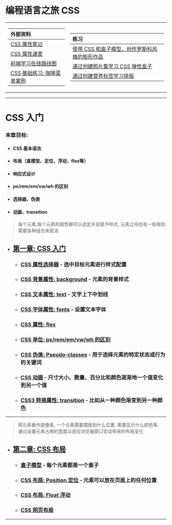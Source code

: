 # 编程语言之旅 CSS

<table>
<tr>
<td>

| 外部资料               |
|:-------------------|
| [CSS 属性笔记]         |
| [CSS 属性速查]         |
| [前端学习在线路线图]        |
| [CSS 基础练习: 咖啡菜单案例] |

</td><td>

| 练习                          |
|:----------------------------|
| [使用 CSS 和盒子模型，创作罗斯科风格的矩形作品] |
| [通过创建照片集学习 CSS 弹性盒子]        |
| [通过创建营养标签学习排版]              |

</td></tr> 
</table>


---

# CSS 入门

### 本章目标:
- #### CSS 基本语法
- #### 布局（盒模型、定位、浮动、flex等）
- #### 响应式设计
- #### px/rem/em/vw/wh 的区别
- #### 选择器、伪类
- #### 动画、transition

> 每个元素,每个元素的属性都可以选定并且赋予样式, 元素之间也有一些规则需要各种组合来抵消
- ## [第一章: CSS 入门](1_introduction/README.md)
    - ### [CSS 属性选择器](1_introduction/1_syntax/README.md) - 选中目标元素进行样式配置
    - ### [CSS 背景属性: background](1_introduction/2_background/README.md) - 元素的背景样式
    - ### [CSS 文本属性: text](1_introduction/3_text/README.md) - 文字上下中划线
    - ### [CSS 字体属性: fonts](1_introduction/4_fonts/README.md) - 设置文本字体
    - ### [CSS 属性: flex](1_introduction/5_flex/README.md)
    - ### [CSS 单位: px/rem/em/vw/wh 的区别](2_foundation/5_unit/README.md)
    - ### [CSS 伪类: Pseudo-classes](2_foundation/6_pseudo_classes/README.md) - 用于选择元素的特定状态或行为的关键词
    - ### [CSS 动画](2_foundation/7_movie/README.md) - 尺寸大小、数量、百分比和颜色逐渐地一个值变化到另一个值
    - ### [CSS3 转换属性: transition](2_foundation/8_transition/README.md) - 比如从一种颜色渐变到另一种颜色

---

> 把元素看作是像素, 一个元素需要摆放到什么位置, 需要显示什么颜色等.  
> 通过设置元素占用的宽度以适应浏览器窗口变动带来的布局变化

- ## [第二章: CSS 布局](2_foundation/README.md)
    - ### [盒子模型](2_foundation/1_box_model/README.md) - 每个元素都是一个盒子
    - ### [CSS 布局: Position 定位](2_foundation/2_position/README.md) - 元素可以放在页面上的任何位置
    - ### [CSS 布局: Float 浮动](2_foundation/3_float/README.md)
    - ### [CSS 网页布局](2_foundation/4_web_foundation/README.md)

---

[CSS 属性笔记]: CSS_Properties_Manual.md

[CSS 属性速查]: https://www.runoob.com/css/css-font.html

[前端学习在线路线图]: https://objtube.github.io/front-end-roadmap/#/


[CSS 基础练习: 咖啡菜单案例]: https://www.freecodecamp.org/chinese/learn/2022/responsive-web-design/#learn-basic-css-by-building-a-cafe-menu

[使用 CSS 和盒子模型，创作罗斯科风格的矩形作品]: https://www.freecodecamp.org/chinese/learn/2022/responsive-web-design/learn-the-css-box-model-by-building-a-rothko-painting/step-1

[通过创建照片集学习 CSS 弹性盒子]: https://www.freecodecamp.org/chinese/learn/2022/responsive-web-design/learn-css-flexbox-by-building-a-photo-gallery/step-1

[通过创建营养标签学习排版]: https://www.freecodecamp.org/chinese/learn/2022/responsive-web-design/learn-typography-by-building-a-nutrition-label/step-1